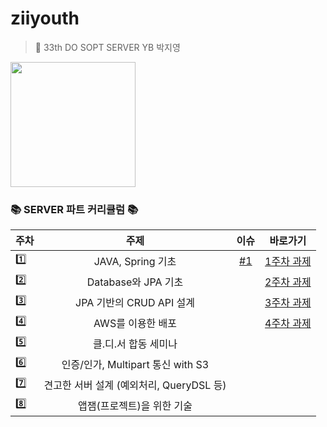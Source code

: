 # ziiyouth

> 👊 33th DO SOPT SERVER YB 박지영

<img width = 200 src="https://github.com/DO-SOPT-SERVER/ziiyouth/assets/101448999/1afc2cee-af74-4e43-b6de-3476eecc0f8b">

<br>

### 📚 SERVER 파트 커리큘럼 📚
| 주차 | 주제 | 이슈 | 바로가기 |
|:----------|:----------:|:----:|:----:|
| 1️⃣ | JAVA, Spring 기초 | [#1]() | [1주차 과제]()|
| 2️⃣ | Database와 JPA 기초 | | [2주차 과제]() |
| 3️⃣ | JPA 기반의 CRUD API 설계 | | [3주차 과제]() |
| 4️⃣ | AWS를 이용한 배포 | | [4주차 과제]() |
| 5️⃣ | 클.디.서 합동 세미나 | | |
| 6️⃣ | 인증/인가, Multipart 통신 with S3 | | |
| 7️⃣ | 견고한 서버 설계 (예외처리, QueryDSL 등) | | |
| 8️⃣ | 앱잼(프로젝트)을 위한 기술 | | |
